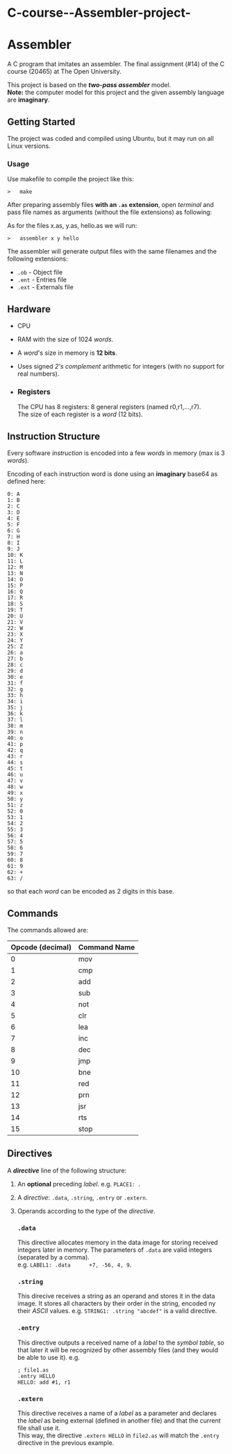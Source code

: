 # C-course--Assembler-project-
# Assembler
A C program that imitates an assembler. 
The final assignment (#14) of the C course (20465) at The Open University.  

This project is based on the **_two-pass assembler_** model.  
**Note:** the computer model for this project and the given assembly language are **imaginary**.

## Getting Started

The project was coded and compiled using Ubuntu, but it may run on all Linux versions.

### Usage

Use makefile to compile the project like this:
```
>   make
```

After preparing assembly files **with an `.as` extension**, open *terminal* and pass file names as arguments (without the file extensions) as following:

As for the files x.as, y.as, hello.as we will run:
```
>   assembler x y hello
```
The assembler will generate output files with the same filenames and the following extensions:  
- `.ob` - Object file
- `.ent` - Entries file
- `.ext` - Externals file

## Hardware
- CPU
- RAM with the size of 1024 *words*.
- A *word*'s size in memory is **12 bits**.
- Uses signed *2's complement* arithmetic for integers (with no support for real numbers).

-  ### Registers
   The CPU has 8 registers: 8 general registers (named r0,r1,...,r7).  
   The size of each register is a *word* (12 bits).  
  
  ## Instruction Structure
  Every software *instruction* is encoded into a few *words* in memory (max is 3 *words*).

  Encoding of each instruction word is done using an **imaginary** base64 as defined here:
  ```
0: A   
1: B
2: C
3: D
4: E
5: F
6: G
7: H
8: I
9: J
10: K
11: L
12: M
13: N
14: O
15: P
16: Q
17: R
18: S
19: T
20: U
21: V
22: W
23: X
24: Y
25: Z
26: a
27: b
28: c
29: d
30: e
31: f
32: g
33: h 
34: i
35: j
36: k
37: l
38: m
39: n
40: o
41: p
42: q
43: r 
44: s
45: t
46: u
47: v
48: w
49: x
50: y
51: z
52: 0 
53: 1
54: 2
55: 3
56: 4
57: 5
58: 6
59: 7
60: 8
61: 9
62: +
63: /
```
so that each *word* can be encoded as 2 digits in this base.

## Commands
The commands allowed are:

| Opcode (decimal) | Command Name |
| ---------------- | ------------ |
|	0	|	mov	|
|	1	|	cmp	|
|	2	|	add	|
|	3	|	sub	|
|	4	|	not	|
|	5	|	clr	|
|	6	|	lea	|
|	7	|	inc	|
|	8	|	dec	|
|	9	|	jmp	|
|	10	|	bne	|
|	11	|	red	|
|	12	|	prn	|
|	13	|	jsr	|
|	14	|	rts	|
|	15	|	stop	|


## Directives
A **_directive_** line of the following structure:

1. An **optional** preceding *label*. e.g. `PLACE1: `.
2. A _directive_: `.data`, `.string`, `.entry` or `.extern`.
3. Operands according to the type of the *directive*.

    ### `.data`
   This directive allocates memory in the data image for storing received integers later in memory.
   The parameters of `.data` are valid integers (separated by a comma).  
   e.g. `LABEL1: .data      +7, -56, 4, 9`.
   
   ### `.string`
   This direcive receives a string as an operand and stores it in the data image. It stores all characters by their order in the string, encoded ny their *ASCII* values.
   e.g. `STRING1: .string "abcdef"` is a valid directive.

   ### `.entry`
   This directive outputs a received name of a *label* to the *symbol table*, so that later it will be recognized by other assembly files (and they would be able to use it).
   e.g. 
   ```
   ; file1.as
   .entry HELLO
   HELLO: add #1, r1 
   ```
   ### `.extern`
   This directive receives a name of a *label* as a parameter and declares the *label* as being external (defined in another file) and that the current file shall use it.  
   This way, the directive `.extern HELLO` in `file2.as` will match the `.entry` directive in the previous example.
